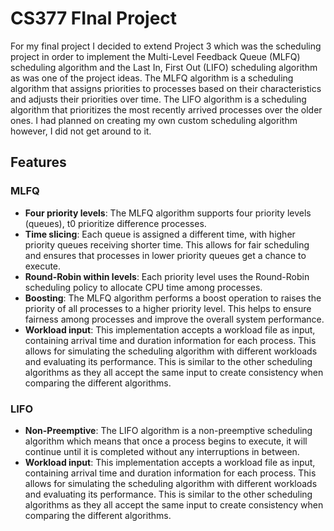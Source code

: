 # CS377 FInal Project
For my final project I decided to extend Project 3 which was the scheduling project in order to implement the Multi-Level Feedback Queue (MLFQ) scheduling algorithm and the Last In, First Out (LIFO) scheduling algorithm as was one of the project ideas. The MLFQ algorithm is a scheduling algorithm that assigns priorities to processes based on their characteristics and adjusts their priorities over time. The LIFO algorithm is a scheduling algorithm that prioritizes the most recently arrived processes over the older ones. I had planned on creating my own custom scheduling algorithm however, I did not get around to it.

## Features
### MLFQ
* **Four priority levels**: The MLFQ algorithm supports four priority levels (queues), t0 prioritize difference processes.
* **Time slicing**: Each queue is assigned a different time, with higher priority queues receiving shorter time. This allows for fair scheduling and ensures that processes in lower priority queues get a chance to execute.
* **Round-Robin within levels**: Each priority level uses the Round-Robin scheduling policy to allocate CPU time among processes.
* **Boosting**: The MLFQ algorithm performs a boost operation to raises the priority of all processes to a higher priority level. This helps to ensure fairness among processes and improve the overall system performance.
* **Workload input**: This implementation accepts a workload file as input, containing arrival time and duration information for each process. This allows for simulating the scheduling algorithm with different workloads and evaluating its performance. This is similar to the other scheduling algorithms as they all accept the same input to create consistency when comparing the different algorithms.
### LIFO
* **Non-Preemptive**: The LIFO algorithm is a non-preemptive scheduling algorithm which means that once a process begins to execute, it will continue until it is completed without any interruptions in between.
* **Workload input**: This implementation accepts a workload file as input, containing arrival time and duration information for each process. This allows for simulating the scheduling algorithm with different workloads and evaluating its performance. This is similar to the other scheduling algorithms as they all accept the same input to create consistency when comparing the different algorithms.
